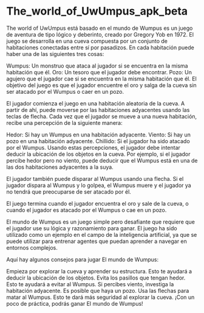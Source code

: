 # The_world_of_UwUmpus_apk_beta
The world of UwUmpus está basado en el mundo de Wumpus es un juego de aventura de tipo lógico y deberinto, creado por Gregory Yob en 1972. El juego se desarrolla en una cueva compuesta por un conjunto de habitaciones conectadas entre sí por pasadizos. En cada habitación puede haber una de las siguientes tres cosas:

Wumpus: Un monstruo que ataca al jugador si se encuentra en la misma habitación que él.
Oro: Un tesoro que el jugador debe encontrar.
Pozo: Un agujero que el jugador cae si se encuentra en la misma habitación que él.
El objetivo del juego es que el jugador encuentre el oro y salga de la cueva sin ser atacado por el Wumpus o caer en un pozo.

El jugador comienza el juego en una habitación aleatoria de la cueva. A partir de ahí, puede moverse por las habitaciones adyacentes usando las teclas de flecha. Cada vez que el jugador se mueve a una nueva habitación, recibe una percepción de la siguiente manera:

Hedor: Si hay un Wumpus en una habitación adyacente.
Viento: Si hay un pozo en una habitación adyacente.
Chillido: Si el jugador ha sido atacado por el Wumpus.
Usando estas percepciones, el jugador debe intentar deducir la ubicación de los objetos en la cueva. Por ejemplo, si el jugador percibe hedor pero no viento, puede deducir que el Wumpus está en una de las dos habitaciones adyacentes a la suya.

El jugador también puede disparar al Wumpus usando una flecha. Si el jugador dispara al Wumpus y lo golpea, el Wumpus muere y el jugador ya no tendrá que preocuparse de ser atacado por él.

El juego termina cuando el jugador encuentra el oro y sale de la cueva, o cuando el jugador es atacado por el Wumpus o cae en un pozo.

El mundo de Wumpus es un juego simple pero desafiante que requiere que el jugador use su lógica y razonamiento para ganar. El juego ha sido utilizado como un ejemplo en el campo de la inteligencia artificial, ya que se puede utilizar para entrenar agentes que puedan aprender a navegar en entornos complejos.

Aquí hay algunos consejos para jugar El mundo de Wumpus:

Empieza por explorar la cueva y aprender su estructura. Esto te ayudará a deducir la ubicación de los objetos.
Evita los pasillos que tengan hedor. Esto te ayudará a evitar al Wumpus.
Si percibes viento, investiga la habitación adyacente. Es posible que haya un pozo.
Usa las flechas para matar al Wumpus. Esto te dará más seguridad al explorar la cueva.
¡Con un poco de práctica, podrás ganar El mundo de Wumpus!

